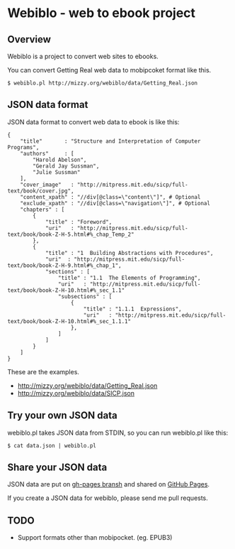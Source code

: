 # Webiblo - web to ebook project

## Overview

Webiblo is a project to convert web sites to ebooks.

You can convert Getting Real web data to mobipcoket format like this.

    $ webiblo.pl http://mizzy.org/webiblo/data/Getting_Real.json


## JSON data format

JSON data format to convert web data to ebook is like this:

    {
        "title"       : "Structure and Interpretation of Computer Programs",
        "authors"     : [
            "Harold Abelson",
            "Gerald Jay Sussman",
            "Julie Sussman"
        ],
        "cover_image"   : "http://mitpress.mit.edu/sicp/full-text/book/cover.jpg",
        "content_xpath" : "//div[@class=\"content\"]", # Optional
        "exclude_xpath" : "//div[@class=\"navigation\"]", # Optional
        "chapters" : [
            {
                "title" : "Foreword",
                "uri"   : "http://mitpress.mit.edu/sicp/full-text/book/book-Z-H-5.html#%_chap_Temp_2"
            },
            {
                "title" : "1  Building Abstractions with Procedures",
                "uri"  : "http://mitpress.mit.edu/sicp/full-text/book/book-Z-H-9.html#%_chap_1",
                "sections" : [
                    "title" : "1.1  The Elements of Programming",
                    "uri"   : "http://mitpress.mit.edu/sicp/full-text/book/book-Z-H-10.html#%_sec_1.1"
                    "subsections" : [
                        {
                            "title" : "1.1.1  Expressions",
                            "uri"   : "http://mitpress.mit.edu/sicp/full-text/book/book-Z-H-10.html#%_sec_1.1.1"
                        },
                    ]
                ]
            }
        ]
    }

These are the examples.

 * http://mizzy.org/webiblo/data/Getting_Real.json
 * http://mizzy.org/webiblo/data/SICP.json

## Try your own JSON data

webiblo.pl takes JSON data from STDIN, so you can run webiblo.pl like this:

    $ cat data.json | webiblo.pl


## Share your JSON data

JSON data are put on [gh-pages bransh](https://github.com/mizzy/webiblo/tree/gh-pages) and  shared on [GitHub Pages](http://mizzy.org/webiblo/).

If you create a JSON data for webiblo, please send me pull requests.


## TODO

 * Support formats other than mobipocket. (eg. EPUB3)
